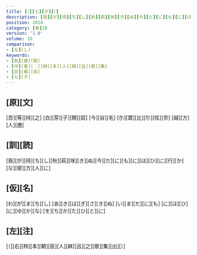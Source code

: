 ```yaml
---
title: [（][七][夕][）]
description: [我][が][待][ち][し][秋][萩][咲][き][ぬ][今][だ][に][も][に][ほ][ひ][に][行][か][な][彼][方][人][に]
position: 2014
category: [巻]10
version: '1.0'
volume: 10
comparison:
- [な][し]
keywords:
- [秋][雑][歌]
- [作][者][：][柿][本][人][麻][呂][歌][集]
- [非][略][体]
- [七][夕]
---
```


## [原][文]

[吾][等][待][之] [白][芽][子][開][奴] [今][谷][毛] [尓][寶][比][尓][徃][奈] [越][方][人][邇]

## [訓][読]

[我][が][待][ち][し][秋][萩][咲][き][ぬ][今][だ][に][も][に][ほ][ひ][に][行][か][な][彼][方][人][に]

## [仮][名]

[わ][が][ま][ち][し] [あ][き][は][ぎ][さ][き][ぬ] [い][ま][だ][に][も] [に][ほ][ひ][に][ゆ][か][な] [を][ち][か][た][ひ][と][に]

## [左][注]

[（][右][柿][本][朝][臣][人][麻][呂][之][歌][集][出][）]

